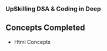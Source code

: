 ### UpSkilling DSA & Coding in Deep

## Concepts Completed

- Html Concepts 

<!-- - <a> <abbr> <address> <area> <article> <aside> <audio> <b> <base> <bdi> <bdo> <blockquote> <br> <body> <button> <canvas>
- <caption> <cite> <code> <col> <colgroup> <data> <datalist> <dd> <del> <details> <dfn> <dialog> <div> <dl> <dt> <em> <embed>
- <fieldset> <figcaption> <figure> <footer> <form> <head> <header> <hgroup> <hr> <html> <i> <iframe> <image> <input> <ins> <kbd>
- <label> <legend> <li> <link> <line> <map> <mark> <menu> <menulist> <meta> <meter> <nav> <noscript> <object> <ol> <otpgroup>
- <option> <output> <p> <parma> <picture> <pre> <progress> <q> <rp> <rt> <ruby> <s> <samp> <script> <section> <select> <small>
- <source> <span> <strong> <summary> <sub> <sup> <table> <td> <tr> <template> <textarea> <tfoot> <tbody> <th> <thead> <title>
- <tr> <ul> <var> <video> <style>  -->

